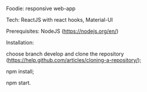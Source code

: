 Foodie: responsive web-app

Tech: ReactJS with react hooks, Material-UI

Prerequisites: NodeJS (https://nodejs.org/en/)

Installation:

choose branch develop and clone the repository (https://help.github.com/articles/cloning-a-repository/);

npm install;

npm start.
